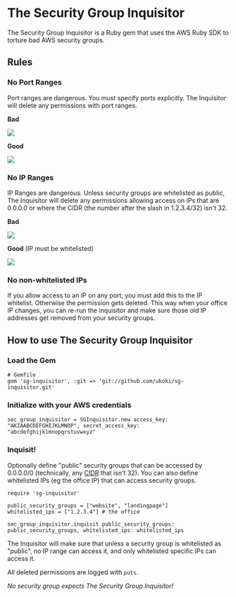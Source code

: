 The Security Group Inquisitor
======

The Security Group Inquisitor is a Ruby gem that uses the AWS Ruby SDK to torture bad AWS security groups. 

## Rules

### No Port Ranges
Port ranges are dangerous. You must specify ports explicitly. The Inquisitor will delete any permissions with port ranges.

__Bad__

![](http://i.imgur.com/4bJv1WJ.png)
    
__Good__

![](http://i.imgur.com/ppfUP6n.png)
    
    
### No IP Ranges
IP Ranges are dangerous. Unless security groups are whitelisted as public, The Inquisitor will delete any permissions allowing access on IPs that are 0.0.0.0 or where the CIDR (the number after the slash in 1.2.3.4/32) isn't 32.

__Bad__

![](http://i.imgur.com/D1RWt3Q.png)
    
__Good__ (IP must be whitelisted)

![](http://i.imgur.com/1u721mC.png)
    
### No non-whitelisted IPs
If you allow access to an IP on any port, you must add this to the IP whitelist. Otherwise the permission gets deleted. This way when your office IP changes, you can re-run the inquisitor and make sure those old IP addresses get removed from your security groups.

## How to use The Security Group Inquisitor

### Load the Gem

    # Gemfile
    gem 'sg-inquisitor', :git => 'git://github.com/ukoki/sg-inquisitor.git'

### Initialize with your AWS credentials

    sec_group_inquisitor = SGInquisitor.new access_key: "AKIAABCDEFGHIJKLMNOP", secret_access_key: "abcdefghijklmnopqrstuvwxyz"

### Inquisit!
  
Optionally define "public" security groups that can be accessed by 0.0.0.0/0 (technically, any [CIDR](http://en.wikipedia.org/wiki/CIDR) that isn't 32). You can also define whitelisted IPs (eg the office IP) that can access security groups.

    require 'sg-inquisitor'

    public_security_groups = ["website", "landingpage"]
    whitelisted_ips = ["1.2.3.4"] # the office

    sec_group_inquisitor.inquisit public_security_groups: public_security_groups, whitelisted_ips: whitelisted_ips

The Inquisitor will make sure that unless a security group is whitelisted as "public", no IP range can access it, and only whitelisted specific IPs can access it.

All deleted permissions are logged with `puts`.

_No security group expects The Security Group Inquisitor!_

